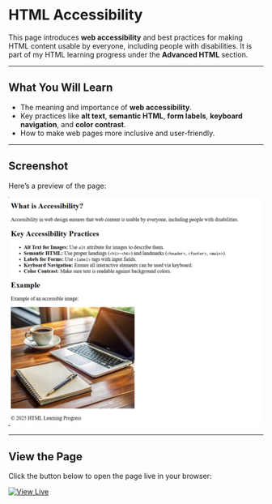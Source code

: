 # HTML Accessibility

This page introduces **web accessibility** and best practices for making HTML content usable by everyone, including people with disabilities. It is part of my HTML learning progress under the **Advanced HTML** section.  

---

## What You Will Learn

- The meaning and importance of **web accessibility**.  
- Key practices like **alt text**, **semantic HTML**, **form labels**, **keyboard navigation**, and **color contrast**.  
- How to make web pages more inclusive and user-friendly.  

---

## Screenshot

Here’s a preview of the page:

![Accessibility Screenshot](screenshot1.png)

---

## View the Page

Click the button below to open the page live in your browser:

[![View Live](https://img.shields.io/badge/View%20Code-Live-brightgreen)](https://saintsamuelle.github.io/FRONTEND-LEARNING-PROGRESS/HTML/Accessibility/accessibility.html)
